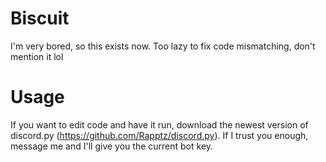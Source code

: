 # Biscuit
I'm very bored, so this exists now. Too lazy to fix code mismatching, don't mention it lol

# Usage
If you want to edit code and have it run, download the newest version of discord.py (https://github.com/Rapptz/discord.py). 
If I trust you enough, message me and I'll give you the current bot key.
